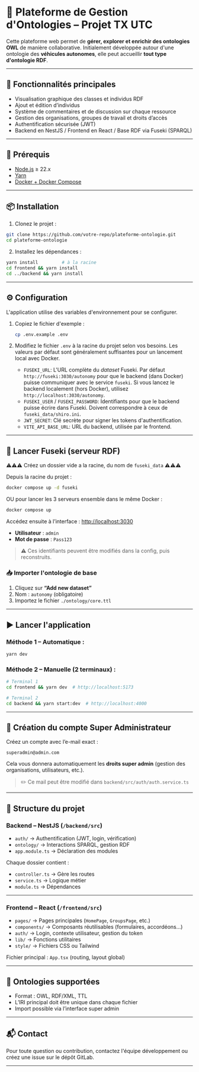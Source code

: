 # 🧠 Plateforme de Gestion d'Ontologies – Projet TX UTC

Cette plateforme web permet de **gérer, explorer et enrichir des ontologies OWL** de manière collaborative.
Initialement développée autour d'une ontologie des **véhicules autonomes**, elle peut accueillir **tout type d'ontologie RDF**.

---

## 🚀 Fonctionnalités principales

* Visualisation graphique des classes et individus RDF
* Ajout et édition d’individus
* Système de commentaires et de discussion sur chaque ressource
* Gestion des organisations, groupes de travail et droits d’accès
* Authentification sécurisée (JWT)
* Backend en NestJS / Frontend en React / Base RDF via Fuseki (SPARQL)

---

## 🧰 Prérequis

* [Node.js](https://nodejs.org/) ≥ 22.x
* [Yarn](https://yarnpkg.com/)
* [Docker + Docker Compose](https://www.docker.com/products/docker-desktop)

---

## 📦 Installation

1. Clonez le projet :

```bash
git clone https://github.com/votre-repo/plateforme-ontologie.git
cd plateforme-ontologie
```

2. Installez les dépendances :

```bash
yarn install         # à la racine
cd frontend && yarn install
cd ../backend && yarn install
```

---

## ⚙️ Configuration

L'application utilise des variables d'environnement pour se configurer.

1.  Copiez le fichier d'exemple :

    ```bash
    cp .env.example .env
    ```

2.  Modifiez le fichier `.env` à la racine du projet selon vos besoins. Les valeurs par défaut sont généralement suffisantes pour un lancement local avec Docker.

    *   `FUSEKI_URL`: L'URL complète du *dataset* Fuseki. Par défaut `http://fuseki:3030/autonomy` pour que le backend (dans Docker) puisse communiquer avec le service `fuseki`. Si vous lancez le backend localement (hors Docker), utilisez `http://localhost:3030/autonomy`.
    *   `FUSEKI_USER` / `FUSEKI_PASSWORD`: Identifiants pour que le backend puisse écrire dans Fuseki. Doivent correspondre à ceux de `fuseki_data/shiro.ini`.
    *   `JWT_SECRET`: Clé secrète pour signer les tokens d'authentification.
    *   `VITE_API_BASE_URL`: URL du backend, utilisée par le frontend.

---

## 🐳 Lancer Fuseki (serveur RDF)

⚠️⚠️⚠️ Créez un dossier vide a la racine, du nom de `fuseki_data` ⚠️⚠️⚠️

Depuis la racine du projet :

```bash
docker compose up -d fuseki
```

OU pour lancer les 3 serveurs ensemble dans le même Docker :

```bash
docker compose up
```

Accédez ensuite à l’interface : [http://localhost:3030](http://localhost:3030)

* **Utilisateur** : `admin`
* **Mot de passe** : `Pass123`

> ⚠️ Ces identifiants peuvent être modifiés dans la config, puis reconstruits.

### 📥 Importer l'ontologie de base

1. Cliquez sur **“Add new dataset”**
2. Nom : `autonomy` (obligatoire)
3. Importez le fichier `./ontology/core.ttl`

---

## ▶️ Lancer l'application

### Méthode 1 – Automatique :

```bash
yarn dev
```

### Méthode 2 – Manuelle (2 terminaux) :

```bash
# Terminal 1
cd frontend && yarn dev  # http://localhost:5173

# Terminal 2
cd backend && yarn start:dev  # http://localhost:4000
```

---

## 👤 Création du compte Super Administrateur

Créez un compte avec l’e-mail exact :

```
superadmin@admin.com
```

Cela vous donnera automatiquement les **droits super admin** (gestion des organisations, utilisateurs, etc.).

> ✏️ Ce mail peut être modifié dans `backend/src/auth/auth.service.ts`

---

## 📁 Structure du projet

### Backend – NestJS (`/backend/src`)

* `auth/` → Authentification (JWT, login, vérification)
* `ontology/` → Interactions SPARQL, gestion RDF
* `app.module.ts` → Déclaration des modules

Chaque dossier contient :

* `controller.ts` → Gère les routes
* `service.ts` → Logique métier
* `module.ts` → Dépendances

---

### Frontend – React (`/frontend/src`)

* `pages/` → Pages principales (`HomePage`, `GroupsPage`, etc.)
* `components/` → Composants réutilisables (formulaires, accordéons…)
* `auth/` → Login, contexte utilisateur, gestion du token
* `lib/` → Fonctions utilitaires
* `style/` → Fichiers CSS ou Tailwind

Fichier principal : `App.tsx` (routing, layout global)

---

## 🧠 Ontologies supportées

* Format : OWL, RDF/XML, TTL
* L’IRI principal doit être unique dans chaque fichier
* Import possible via l’interface super admin

---

## 📬 Contact

Pour toute question ou contribution, contactez l'équipe développement ou créez une issue sur le dépôt GitLab.

---
